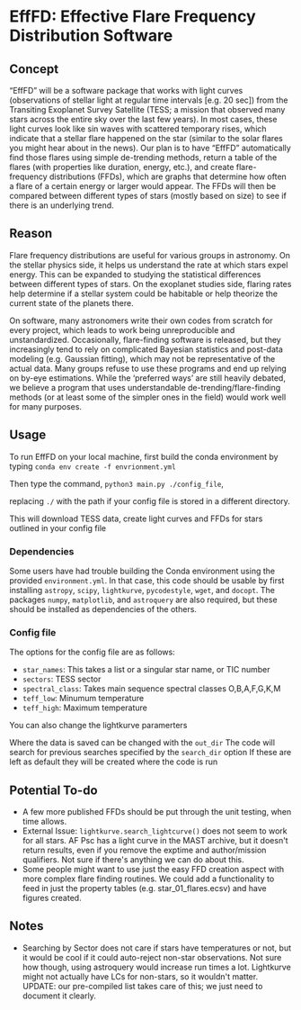 # EffFD: Effective Flare Frequency Distribution Software

## Concept
“EffFD” will be a software package that works with light curves (observations of stellar light at regular time intervals [e.g. 20 sec]) from the Transiting Exoplanet Survey Satellite (TESS; a mission that observed many stars across the entire sky over the last few years). In most cases, these light curves look like sin waves with scattered temporary rises, which indicate that a stellar flare happened on the star (similar to the solar flares you might hear about in the news). Our plan is to have “EffFD” automatically find those flares using simple de-trending methods, return a table of the flares (with properties like duration, energy, etc.), and create flare-frequency distributions (FFDs), which are graphs that determine how often a flare of a certain energy or larger would appear. The FFDs will then be compared between different types of stars (mostly based on size) to see if there is an underlying trend.

## Reason
Flare frequency distributions are useful for various groups in astronomy. On the stellar physics side, it helps us understand the rate at which stars expel energy. This can be expanded to studying the statistical differences between different types of stars. On the exoplanet studies side, flaring rates help determine if a stellar system could be habitable or help theorize the current state of the planets there.

On software, many astronomers write their own codes from scratch for every project, which leads to work being unreproducible and unstandardized. Occasionally, flare-finding software is released, but they increasingly tend to rely on complicated Bayesian statistics and post-data modeling (e.g. Gaussian fitting), which may not be representative of the actual data. Many groups refuse to use these programs and end up relying on by-eye estimations. While the ‘preferred ways’ are still heavily debated, we believe a program that uses understandable de-trending/flare-finding methods (or at least some of the simpler ones in the field) would work well for many purposes.

## Usage 
To run EffFD on your local machine, first build the conda environment by typing 
`conda env create -f envrionment.yml`

Then type the command,
`python3 main.py ./config_file`,

replacing `./` with the path if your config file is stored in a different directory.

This will download TESS data, create light curves and FFDs for stars outlined in your config file 

### Dependencies
Some users have had trouble building the Conda environment using the provided `environment.yml`. In that case, this code should be usable by first installing `astropy`, `scipy`, `lightkurve`, `pycodestyle`, `wget`, and `docopt`. The packages `numpy`, `matplotlib`, and `astroquery` are also required, but these should be installed as dependencies of the others.

### Config file 
The options for the config file are as follows:
- `star_names`: This takes a list or a singular star name, or TIC number 
- `sectors`: TESS sector 
- `spectral_class`: Takes main sequence spectral classes O,B,A,F,G,K,M
- `teff_low`: Minumum temperature
- `teff_high`: Maximum temperature 

You can also change the lightkurve paramerters

Where the data is saved can be changed with the `out_dir`
The code will search for previous searches specified by the `search_dir` option
If these are left as default they will be created where the code is run  

## Potential To-do
- A few more published FFDs should be put through the unit testing, when time allows.
- External Issue: `lightkurve.search_lightcurve()` does not seem to work for all stars. AF Psc has a light curve in the MAST archive, but it doesn't return results, even if you remove the exptime and author/mission qualifiers. Not sure if there's anything we can do about this.
- Some people might want to use just the easy FFD creation aspect with more complex flare finding routines. We could add a functionality to feed in just the property tables (e.g. star_01_flares.ecsv) and have figures created.

## Notes
- Searching by Sector does not care if stars have temperatures or not, but it would be cool if it could auto-reject non-star observations. Not sure how though, using astroquery would increase run times a lot. Lightkurve might not actually have LCs for non-stars, so it wouldn't matter. UPDATE: our pre-compiled list takes care of this; we just need to document it clearly.

